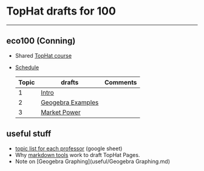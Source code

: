 # TopHat drafts for 100

---



## eco100 (Conning)

- Shared [TopHat course](https://app.tophat.com/e/929543)

- [Schedule](units/outline.md)

  | Topic | drafts                                          | Comments |
  | ----- | ----------------------------------------------- | -------- |
  | 1     | [Intro](units/Intro.md)                         |          |
  | 2     | [Geogebra Examples](units\geogebra_examples.md) |          |
  | 3     | [Market Power](units\Market-Power.md)           |          |

  

## useful stuff

- [topic list for each professor](https://docs.google.com/spreadsheets/d/1t6EhF2RCAj73H9Nlt6SrKFCqrWypK2j6mnpLGkFrEN0/edit?usp=sharing) (google sheet)
- Why [markdown tools](useful/draft_tools.md) work to draft TopHat Pages.
- Note on [Geogebra Graphing](useful/Geogebra Graphing.md)









